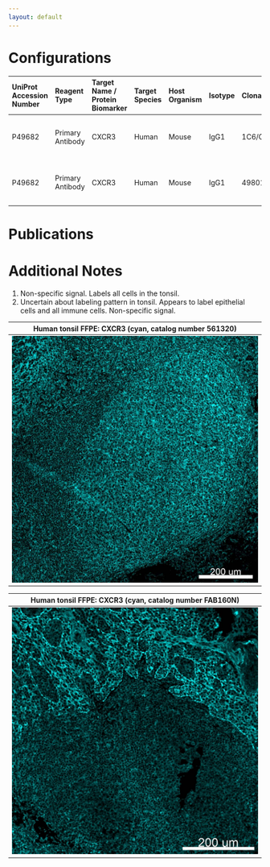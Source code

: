 ```yaml
---
layout: default
---
```


# Configurations

| UniProt Accession Number   | Reagent Type     | Target Name / Protein Biomarker   | Target Species   | Host Organism   | Isotype   | Clonality   | Vendor         | Catalog Number   | Conjugate   | RRID        | Availability   | Method                 | Tissue Preservation   | Target Tissue   | Tissue State   | Detergent         | Antigen Retrieval Conditions                | Dye Inactivation Conditions   | Recommend   | Agree                                                        | Disagree   | Contributor                                                  | Notes       |
|:---------------------------|:-----------------|:----------------------------------|:-----------------|:----------------|:----------|:------------|:---------------|:-----------------|:------------|:------------|:---------------|:-----------------------|:----------------------|:----------------|:---------------|:------------------|:--------------------------------------------|:------------------------------|:------------|:-------------------------------------------------------------|:-----------|:-------------------------------------------------------------|:------------|
| P49682                     | Primary Antibody | CXCR3                             | Human            | Mouse           | IgG1      | 1C6/CXCR3   | BD Biosciences | 561320           | AF700       | AB_10611719 | Stock          | Multiplexed 2D Imaging | FFPE                  | Tonsil          | NA             | 0.3% Triton-X-100 | pH 6 (Sodium Citrate buffer) for 45 minutes | NA                            | No          | [0000-0002-6604-2065](https://orcid.org/0000-0002-6604-2065) | NA         | [0000-0002-6604-2065](https://orcid.org/0000-0002-6604-2065) | [1](#notes) |
| P49682                     | Primary Antibody | CXCR3                             | Human            | Mouse           | IgG1      | 49801       | R&D Systems    | FAB160N          | AF700       | NA          | Stock          | Multiplexed 2D Imaging | FFPE                  | Tonsil          | NA             | 0.3% Triton-X-100 | pH 6 (Sodium Citrate buffer) for 45 minutes | NA                            | No          | [0000-0002-6604-2065](https://orcid.org/0000-0002-6604-2065) | NA         | [0000-0002-6604-2065](https://orcid.org/0000-0002-6604-2065) | [2](#notes) |

# Publications



# Additional Notes

<a name="notes"></a>
1. Non-specific signal. Labels all cells in the tonsil.
2. Uncertain about labeling pattern in tonsil. Appears to label epithelial cells and all immune cells. Non-specific signal.

| Human tonsil FFPE: CXCR3 (cyan, catalog number 561320)  |
|:-------:|
| ![](Human_tonsil_FFPE_CXCR3_561320.jpg) |

| Human tonsil FFPE: CXCR3 (cyan, catalog number FAB160N)  |
|:-------:|
| ![](Human_Tonsil_FFPE_CXCR3_FAB160N.jpg) |

